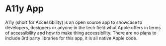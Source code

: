 # A11y App

A11y (short for Accessibility) is an open source app to showcase to developers, designers or anyone in the tech field what Apple offers in terms of accessibility and how to make thing accessibility. There are no plans to include 3rd party libraries for this app, it is all native Apple code. 